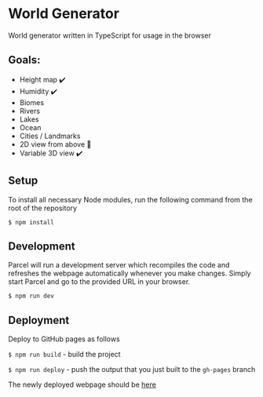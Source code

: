 # World Generator
World generator written in TypeScript for usage in the browser

## Goals:

* Height map :heavy_check_mark:
* Humidity :heavy_check_mark:
* Biomes
* Rivers
* Lakes
* Ocean
* Cities / Landmarks
* 2D view from above :hammer:
* Variable 3D view :heavy_check_mark:

## Setup
To install all necessary Node modules, run the following command from the root of the repository

`$ npm install`

## Development
Parcel will run a development server which recompiles the code and refreshes the webpage automatically whenever you make changes. Simply start Parcel and go to the provided URL in your browser.

`$ npm run dev`

## Deployment
Deploy to GitHub pages as follows

`$ npm run build` - build the project

`$ npm run deploy` - push the output that you just built to the `gh-pages` branch

The newly deployed webpage should be [here](https://willfenton.github.io/world-generator/)

